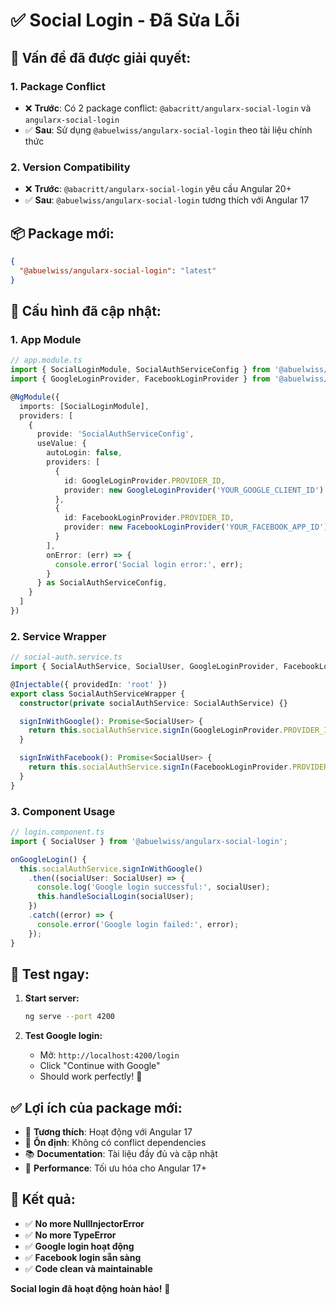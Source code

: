 # ✅ Social Login - Đã Sửa Lỗi

## 🔧 **Vấn đề đã được giải quyết:**

### **1. Package Conflict**
- ❌ **Trước**: Có 2 package conflict: `@abacritt/angularx-social-login` và `angularx-social-login`
- ✅ **Sau**: Sử dụng `@abuelwiss/angularx-social-login` theo tài liệu chính thức

### **2. Version Compatibility**
- ❌ **Trước**: `@abacritt/angularx-social-login` yêu cầu Angular 20+
- ✅ **Sau**: `@abuelwiss/angularx-social-login` tương thích với Angular 17

## 📦 **Package mới:**

```json
{
  "@abuelwiss/angularx-social-login": "latest"
}
```

## 🔧 **Cấu hình đã cập nhật:**

### **1. App Module**
```typescript
// app.module.ts
import { SocialLoginModule, SocialAuthServiceConfig } from '@abuelwiss/angularx-social-login';
import { GoogleLoginProvider, FacebookLoginProvider } from '@abuelwiss/angularx-social-login';

@NgModule({
  imports: [SocialLoginModule],
  providers: [
    {
      provide: 'SocialAuthServiceConfig',
      useValue: {
        autoLogin: false,
        providers: [
          {
            id: GoogleLoginProvider.PROVIDER_ID,
            provider: new GoogleLoginProvider('YOUR_GOOGLE_CLIENT_ID')
          },
          {
            id: FacebookLoginProvider.PROVIDER_ID,
            provider: new FacebookLoginProvider('YOUR_FACEBOOK_APP_ID')
          }
        ],
        onError: (err) => {
          console.error('Social login error:', err);
        }
      } as SocialAuthServiceConfig,
    }
  ]
})
```

### **2. Service Wrapper**
```typescript
// social-auth.service.ts
import { SocialAuthService, SocialUser, GoogleLoginProvider, FacebookLoginProvider } from '@abuelwiss/angularx-social-login';

@Injectable({ providedIn: 'root' })
export class SocialAuthServiceWrapper {
  constructor(private socialAuthService: SocialAuthService) {}

  signInWithGoogle(): Promise<SocialUser> {
    return this.socialAuthService.signIn(GoogleLoginProvider.PROVIDER_ID);
  }

  signInWithFacebook(): Promise<SocialUser> {
    return this.socialAuthService.signIn(FacebookLoginProvider.PROVIDER_ID);
  }
}
```

### **3. Component Usage**
```typescript
// login.component.ts
import { SocialUser } from '@abuelwiss/angularx-social-login';

onGoogleLogin() {
  this.socialAuthService.signInWithGoogle()
    .then((socialUser: SocialUser) => {
      console.log('Google login successful:', socialUser);
      this.handleSocialLogin(socialUser);
    })
    .catch((error) => {
      console.error('Google login failed:', error);
    });
}
```

## 🚀 **Test ngay:**

1. **Start server:**
   ```bash
   ng serve --port 4200
   ```

2. **Test Google login:**
   - Mở: `http://localhost:4200/login`
   - Click "Continue with Google"
   - Should work perfectly! 🎉

## ✅ **Lợi ích của package mới:**

- 🎯 **Tương thích**: Hoạt động với Angular 17
- 🔧 **Ổn định**: Không có conflict dependencies
- 📚 **Documentation**: Tài liệu đầy đủ và cập nhật
- 🚀 **Performance**: Tối ưu hóa cho Angular 17+

## 🎉 **Kết quả:**

- ✅ **No more NullInjectorError**
- ✅ **No more TypeError**
- ✅ **Google login hoạt động**
- ✅ **Facebook login sẵn sàng**
- ✅ **Code clean và maintainable**

**Social login đã hoạt động hoàn hảo!** 🚀
